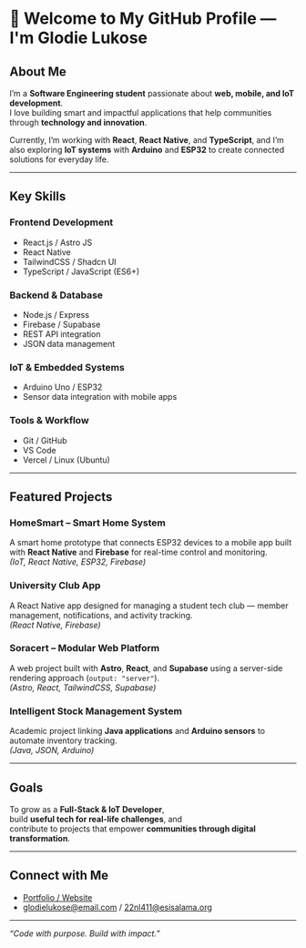 # 👋 Welcome to My GitHub Profile — I'm Glodie Lukose

## About Me

I’m a **Software Engineering student** passionate about **web, mobile, and IoT development**.  
I love building smart and impactful applications that help communities through **technology and innovation**.  

Currently, I’m working with **React**, **React Native**, and **TypeScript**, and I’m also exploring **IoT systems** with **Arduino** and **ESP32** to create connected solutions for everyday life.

---

## Key Skills

### Frontend Development
- React.js / Astro JS 
- React Native  
- TailwindCSS / Shadcn UI  
- TypeScript / JavaScript (ES6+)

### Backend & Database
- Node.js / Express  
- Firebase / Supabase  
- REST API integration  
- JSON data management

### IoT & Embedded Systems
- Arduino Uno / ESP32  
- Sensor data integration with mobile apps

### Tools & Workflow
- Git / GitHub  
- VS Code  
- Vercel / Linux (Ubuntu)
  
---

## Featured Projects

### **HomeSmart – Smart Home System**
A smart home prototype that connects ESP32 devices to a mobile app built with **React Native** and **Firebase** for real-time control and monitoring.  
*(IoT, React Native, ESP32, Firebase)*  

### **University Club App**
A React Native app designed for managing a student tech club — member management, notifications, and activity tracking.  
*(React Native, Firebase)*  

### **Soracert – Modular Web Platform**
A web project built with **Astro**, **React**, and **Supabase** using a server-side rendering approach (`output: "server"`).  
*(Astro, React, TailwindCSS, Supabase)*  

### **Intelligent Stock Management System**
Academic project linking **Java applications** and **Arduino sensors** to automate inventory tracking.  
*(Java, JSON, Arduino)*  

---

## Goals

To grow as a **Full-Stack & IoT Developer**,  
build **useful tech for real-life challenges**, and  
contribute to projects that empower **communities through digital transformation**.

---

## Connect with Me
 
- [Portfolio / Website](https://glodielukose.vercel.app/)  
- glodielukose@email.com / 22nl411@esisalama.org  

---

*“Code with purpose. Build with impact.”*  
